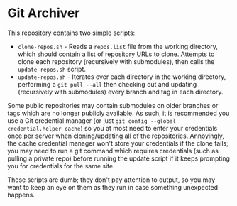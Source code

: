 # Git Archiver

This repository contains two simple scripts:

- `clone-repos.sh` - Reads a `repos.list` file from the working directory, which should contain a list of repository URLs to clone. Attempts to clone each repository (recursively with submodules), then calls the `update-repos.sh` script.
- `update-repos.sh` - Iterates over each directory in the working directory, performing a `git pull --all` then checking out and updating (recursively with submodules) every branch and tag in each directory.

Some public repositories may contain submodules on older branches or tags which are no longer publicly available. As such, it is recommended you use a Git credential manager (or just `git config --global credential.helper cache`) so you at most need to enter your credentials once per server when cloning/updating all of the repositories. Annoyingly, the cache credential manager won't store your credentials if the clone fails; you may need to run a git command which requires credentials (such as pulling a private repo) before running the update script if it keeps prompting you for credentials for the same site.

These scripts are dumb; they don't pay attention to output, so you may want to keep an eye on them as they run in case something unexpected happens.
